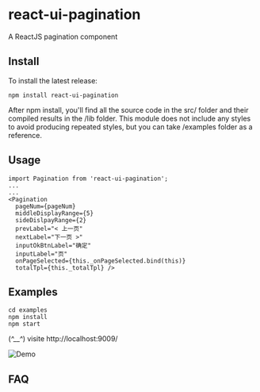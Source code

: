 # react-ui-pagination
A ReactJS pagination component

## Install
To install the latest release:
```shell
npm install react-ui-pagination
```
After npm install, you'll find all the source code in the src/ folder and their compiled results in the /lib folder. This module does not include any styles to avoid producing repeated styles, but you can take /examples folder as a reference.

## Usage
```
import Pagination from 'react-ui-pagination';
...
...
<Pagination 
  pageNum={pageNum}
  middleDisplayRange={5}
  sideDislpayRange={2}
  prevLabel="< 上一页"
  nextLabel="下一页 >"
  inputOkBtnLabel="确定"
  inputLabel="页"
  onPageSelected={this._onPageSelected.bind(this)}
  totalTpl={this._totalTpl} />
```

## Examples
```shell
cd examples
npm install
npm start
```
(*^__^*) visite http://localhost:9009/

![Demo](https://github.com/pingyuanChen/react-ui-components/blob/master/demo.png)

## FAQ

